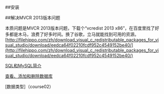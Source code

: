 
##安装

##解决MVCR 2013版本问题

本质问题是MVCR 2013版本问题，下载个“vcredist 2013 x86”，在百度里找了好多都是木马，浪费了好多时间。换了谷歌，立马就能找到可用的资源。
[http://filehippo.com/zh/download_visual_c_redistributable_packages_for_visual_studio/download/eedca64f02210fcdf952c4549152be40/](http://filehippo.com/zh/download_visual_c_redistributable_packages_for_visual_studio/download/eedca64f02210fcdf952c4549152be40/)

[SQL和MySQL简介](course00)

[查看、添加和删除数据库](course01)

[数据类型]（course02）
